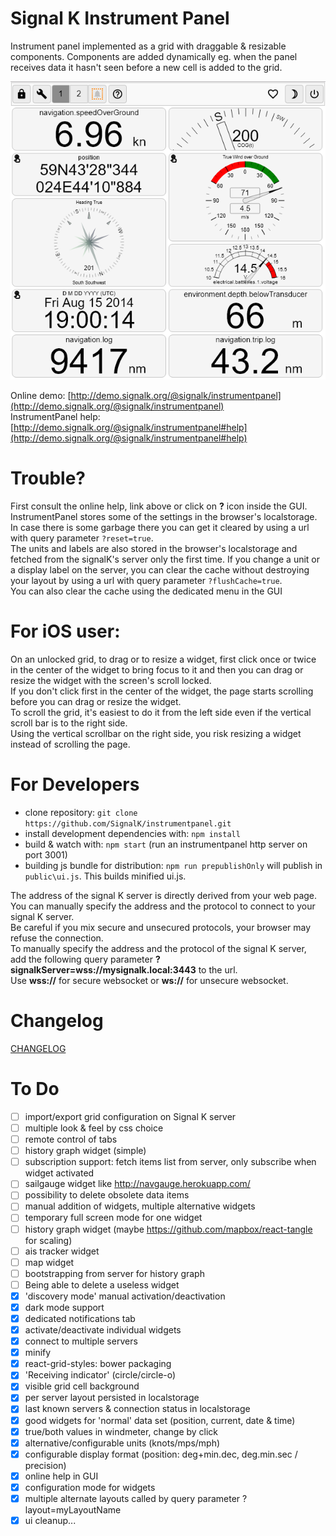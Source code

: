 Signal K Instrument Panel
=========================
Instrument panel implemented as a grid with draggable &amp; resizable components. Components are added dynamically eg.
when the panel receives data it hasn't seen before a new cell is added to the grid.

![main-page](public/help/main-page.png)

Online demo: [http://demo.signalk.org/@signalk/instrumentpanel](http://demo.signalk.org/@signalk/instrumentpanel)  
InstrumentPanel help: [http://demo.signalk.org/@signalk/instrumentpanel#help](http://demo.signalk.org/@signalk/instrumentpanel#help)  

Trouble?
========
First consult the online help, link above or click on **?** icon inside the GUI.  
InstrumentPanel stores some of the settings in the browser's localstorage. In case there is some garbage there you can
get it cleared by using a url with query parameter `?reset=true`.  
The units and labels are also stored in the browser's localstorage and fetched from the signalK's server only the first time.
If you change a unit or a display label on the server, you can clear the cache without destroying your layout by using a url with query parameter  `?flushCache=true`.  
You can also clear the cache using the dedicated menu in the GUI

For iOS user:
=============
On an unlocked grid, to drag or to resize a widget,
 first click once or twice in the center of the widget
 to bring focus to it and then you can drag or resize the widget with the screen's scroll locked.  
If you don't click first in the center of the widget,
 the page starts scrolling before you can drag or resize the widget.  
To scroll the grid, it's easiest to do it from the left side even
 if the vertical scroll bar is to the right side.  
Using the vertical scrollbar on the right side,
 you risk resizing a widget instead of scrolling the page.  

For Developers
==============
- clone repository: `git clone https://github.com/SignalK/instrumentpanel.git`
- install development dependencies with: `npm install`
- build & watch with: `npm start` (run an instrumentpanel http server on port 3001)
- building js bundle for distribution: `npm run prepublishOnly` will publish in `public\ui.js`. This builds minified ui.js.
  
The address of the signal K server is directly derived from your web page.  
You can manually specify the address and the protocol to connect to your signal K server.  
Be careful if you mix secure and unsecured protocols, your browser may refuse the connection.  
To manually specify the address and the protocol of the signal K server,  
 add the following query parameter **?signalkServer=wss://mysignalk.local:3443** to the url.  
Use **wss://** for secure websocket or **ws://** for unsecure websocket.  

Changelog
=====
[CHANGELOG](CHANGELOG.md)

To Do
=====
- [ ] import/export grid configuration on Signal K server
- [ ] multiple look & feel by css choice
- [ ] remote control of tabs
- [ ] history graph widget (simple)
- [ ] subscription support: fetch items list from server, only subscribe when widget activated
- [ ] sailgauge widget like http://navgauge.herokuapp.com/
- [ ] possibility to delete obsolete data items
- [ ] manual addition of widgets, multiple alternative widgets
- [ ] temporary full screen mode for one widget
- [ ] history graph widget (maybe https://github.com/mapbox/react-tangle for scaling)
- [ ] ais tracker widget
- [ ] map widget
- [ ] bootstrapping from server for history graph
- [ ] Being able to delete a useless widget
- [x] 'discovery mode' manual activation/deactivation
- [x] dark mode support
- [x] dedicated notifications tab
- [x] activate/deactivate individual widgets
- [x] connect to multiple servers
- [x] minify
- [x] react-grid-styles: bower packaging
- [x] 'Receiving indicator' (circle/circle-o)
- [x] visible grid cell background
- [x] per server layout persisted in localstorage
- [x] last known servers & connection status in localstorage
- [x] good widgets for 'normal' data set (position, current, date & time)
- [x] true/both values in windmeter, change by click
- [x] alternative/configurable units (knots/mps/mph)
- [x] configurable display format (position: deg+min.dec, deg.min.sec / precision)
- [x] online help in GUI
- [x] configuration mode for widgets
- [x] multiple alternate layouts called by query parameter ?layout=myLayoutName
- [x] ui cleanup...
